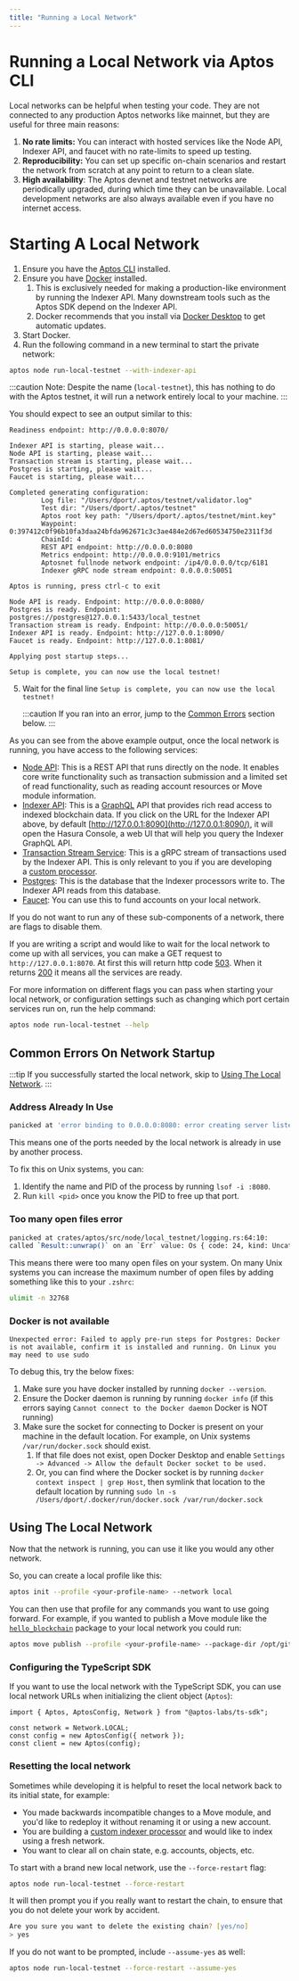 ```yaml
---
title: "Running a Local Network"
---
```


# Running a Local Network via Aptos CLI

Local networks can be helpful when testing your code. They are not connected to any production Aptos networks like mainnet, but they are useful for three main reasons:

1. **No rate limits:** You can interact with hosted services like the Node API, Indexer API, and faucet with no rate-limits to speed up testing.
2. **Reproducibility:** You can set up specific on-chain scenarios and restart the network from scratch at any point to return to a clean slate.
3. **High availability**: The Aptos devnet and testnet networks are periodically upgraded, during which time they can be unavailable. Local development networks are also always available even if you have no internet access.

# Starting A Local Network

1. Ensure you have the [Aptos CLI](../install-cli/index.md) installed.
2. Ensure you have [Docker](https://docs.docker.com/get-docker/) installed.
   1. This is exclusively needed for making a production-like environment by running the Indexer API. Many downstream tools such as the Aptos SDK depend on the Indexer API.
   2. Docker recommends that you install via [Docker Desktop](https://www.docker.com/products/docker-desktop/) to get automatic updates.
3. Start Docker.
4. Run the following command in a new terminal to start the private network:

```zsh
aptos node run-local-testnet --with-indexer-api
```

:::caution
Note: Despite the name (`local-testnet`), this has nothing to do with the Aptos testnet, it will run a network entirely local to your machine.
:::

You should expect to see an output similar to this:

```
Readiness endpoint: http://0.0.0.0:8070/

Indexer API is starting, please wait...
Node API is starting, please wait...
Transaction stream is starting, please wait...
Postgres is starting, please wait...
Faucet is starting, please wait...

Completed generating configuration:
        Log file: "/Users/dport/.aptos/testnet/validator.log"
        Test dir: "/Users/dport/.aptos/testnet"
        Aptos root key path: "/Users/dport/.aptos/testnet/mint.key"
        Waypoint: 0:397412c0f96b10fa3daa24bfda962671c3c3ae484e2d67ed60534750e2311f3d
        ChainId: 4
        REST API endpoint: http://0.0.0.0:8080
        Metrics endpoint: http://0.0.0.0:9101/metrics
        Aptosnet fullnode network endpoint: /ip4/0.0.0.0/tcp/6181
        Indexer gRPC node stream endpoint: 0.0.0.0:50051

Aptos is running, press ctrl-c to exit

Node API is ready. Endpoint: http://0.0.0.0:8080/
Postgres is ready. Endpoint: postgres://postgres@127.0.0.1:5433/local_testnet
Transaction stream is ready. Endpoint: http://0.0.0.0:50051/
Indexer API is ready. Endpoint: http://127.0.0.1:8090/
Faucet is ready. Endpoint: http://127.0.0.1:8081/

Applying post startup steps...

Setup is complete, you can now use the local testnet!
```

5. Wait for the final line `Setup is complete, you can now use the local testnet!`

   :::caution
   If you ran into an error, jump to the [Common Errors](#common-errors-on-network-startup) section below.
   :::

As you can see from the above example output, once the local network is running, you have access to the following services:

- [Node API](../../../nodes/aptos-api-spec.md): This is a REST API that runs directly on the node. It enables core write functionality such as transaction submission and a limited set of read functionality, such as reading account resources or Move module information.
- [Indexer API](../../../indexer/api/index.md): This is a [GraphQL](https://graphql.org/) API that provides rich read access to indexed blockchain data. If you click on the URL for the Indexer API above, by default [http://127.0.0.1:8090](http://127.0.0.1:8090/), it will open the Hasura Console, a web UI that will help you query the Indexer GraphQL API.
- [Transaction Stream Service](../../../indexer/txn-stream/index.md): This is a gRPC stream of transactions used by the Indexer API. This is only relevant to you if you are developing a [custom processor](../../../indexer/custom-processors/index.md).
- [Postgres](https://www.postgresql.org/): This is the database that the Indexer processors write to. The Indexer API reads from this database.
- [Faucet](../../../reference/glossary.md#faucet): You can use this to fund accounts on your local network.

If you do not want to run any of these sub-components of a network, there are flags to disable them.

If you are writing a script and would like to wait for the local network to come up with all services, you can make a GET request to `http://127.0.0.1:8070`. At first this will return http code [503](https://developer.mozilla.org/en-US/docs/Web/HTTP/Status/503). When it returns [200](https://developer.mozilla.org/en-US/docs/Web/HTTP/Status/200) it means all the services are ready.

For more information on different flags you can pass when starting your local network, or configuration settings such as changing which port certain services run on, run the help command:

```zsh
aptos node run-local-testnet --help
```

## Common Errors On Network Startup

:::tip
If you successfully started the local network, skip to [Using The Local Network](#using-the-local-network).
:::

### Address Already In Use

```zsh
panicked at 'error binding to 0.0.0.0:8080: error creating server listener: Address already in use (os error 48)
```

This means one of the ports needed by the local network is already in use by another process.

To fix this on Unix systems, you can:

1. Identify the name and PID of the process by running `lsof -i :8080`.
2. Run `kill <pid>` once you know the PID to free up that port.

### Too many open files error

```zsh
panicked at crates/aptos/src/node/local_testnet/logging.rs:64:10:
called `Result::unwrap()` on an `Err` value: Os { code: 24, kind: Uncategorized, message: \"Too many open files\" }"""
```

This means there were too many open files on your system. On many Unix systems you can increase the maximum number of open files by adding something like this to your `.zshrc`:

```zsh
ulimit -n 32768
```

### Docker is not available

```
Unexpected error: Failed to apply pre-run steps for Postgres: Docker is not available, confirm it is installed and running. On Linux you may need to use sudo
```

To debug this, try the below fixes:

1. Make sure you have docker installed by running `docker --version`.
2. Ensure the Docker daemon is running by running `docker info` (if this errors saying `Cannot connect to the Docker daemon` Docker is NOT running)
3. Make sure the socket for connecting to Docker is present on your machine in the default location. For example, on Unix systems `/var/run/docker.sock` should exist.
   1. If that file does not exist, open Docker Desktop and enable `Settings -> Advanced -> Allow the default Docker socket to be used.`
   2. Or, you can find where the Docker socket is by running `docker context inspect | grep Host`, then symlink that location to the default location by running `sudo ln -s /Users/dport/.docker/run/docker.sock /var/run/docker.sock`

## Using The Local Network

Now that the network is running, you can use it like you would any other network.

So, you can create a local profile like this:

```zsh
aptos init --profile <your-profile-name> --network local
```

You can then use that profile for any commands you want to use going forward. For example, if you wanted to publish a Move module like the [`hello_blockchain`](https://github.com/aptos-labs/aptos-core/tree/main/aptos-move/move-examples/hello_blockchain) package to your local network you could run:

```zsh
aptos move publish --profile <your-profile-name> --package-dir /opt/git/aptos-core/aptos-move/move-examples/hello_blockchain --named-addresses HelloBlockchain=local
```

### Configuring the TypeScript SDK

If you want to use the local network with the TypeScript SDK, you can use local network URLs when initializing the client object (`Aptos`):

```tsx
import { Aptos, AptosConfig, Network } from "@aptos-labs/ts-sdk";

const network = Network.LOCAL;
const config = new AptosConfig({ network });
const client = new Aptos(config);
```

### Resetting the local network

Sometimes while developing it is helpful to reset the local network back to its initial state, for example:

- You made backwards incompatible changes to a Move module, and you'd like to redeploy it without renaming it or using a new account.
- You are building a [custom indexer processor](https://aptos.dev/indexer/custom-processors/) and would like to index using a fresh network.
- You want to clear all on chain state, e.g. accounts, objects, etc.

To start with a brand new local network, use the `--force-restart` flag:

```zsh
aptos node run-local-testnet --force-restart

```

It will then prompt you if you really want to restart the chain, to ensure that you do not delete your work by accident.

```zsh
Are you sure you want to delete the existing chain? [yes/no]
> yes
```

If you do not want to be prompted, include `--assume-yes` as well:

```zsh
aptos node run-local-testnet --force-restart --assume-yes
```
